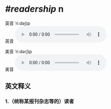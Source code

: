# ***\#readership*** n
英音 ˈriːdəʃɪp  
英音
<audio src="./media/readership1_AAC.aac" controls="controls"></audio>

美音 ˈriːdərʃɪp  
美音
<audio src="./media/readership2_AAC.aac" controls="controls"></audio>



  

英文释义
---
### 1.**（统称某报刊杂志等的）读者**  


